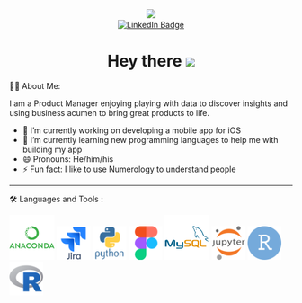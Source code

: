 <div id="header" align="center">
  <img src="https://media.giphy.com/media/M9gbBd9nbDrOTu1Mqx/giphy.gif" width="100"/>
</div>
<div id="badges" align="center">
  <a href="https://www.linkedin.com/in/minhtranmba/">
    <img src="https://img.shields.io/badge/LinkedIn-blue?style=for-the-badge&logo=linkedin&logoColor=white" alt="LinkedIn Badge"/>
  </a>
</div>
<h1 align="center">
  Hey there
  <img src="https://media.giphy.com/media/hvRJCLFzcasrR4ia7z/giphy.gif" width="30px"/>
</h1>

:man_technologist: About Me:<br>

I am a Product Manager enjoying playing with data to discover insights and using business acumen to bring great products to life.
- 🔭 I’m currently working on developing a mobile app for iOS
- 🌱 I’m currently learning new programming languages to help me with building my app
- 😄 Pronouns: He/him/his
- ⚡ Fun fact: I like to use Numerology to understand people
---
:hammer_and_wrench: Languages and Tools :
<div>
  <img src="https://github.com/devicons/devicon/blob/master/icons/anaconda/anaconda-original-wordmark.svg" width="80"/>
  <img src="https://github.com/devicons/devicon/blob/master/icons/jira/jira-original-wordmark.svg" width="60"/>
  <img src="https://github.com/devicons/devicon/blob/master/icons/python/python-original-wordmark.svg" width="60"/>
  <img src="https://github.com/devicons/devicon/blob/master/icons/figma/figma-original.svg" width="60"/>
  <img src="https://github.com/devicons/devicon/blob/master/icons/mysql/mysql-original-wordmark.svg" width="80"/>
  <img src="https://github.com/devicons/devicon/blob/master/icons/jupyter/jupyter-original-wordmark.svg" width="60"/>
  <img src="https://github.com/devicons/devicon/blob/master/icons/rstudio/rstudio-original.svg" width="60"/>
  <img src="https://github.com/devicons/devicon/blob/master/icons/r/r-original.svg" width="60"/>
</div>
